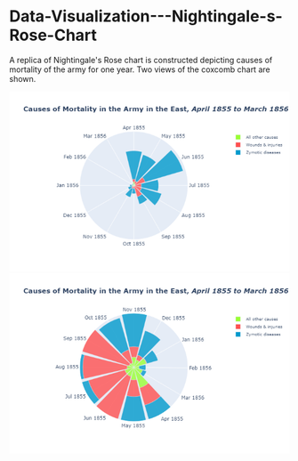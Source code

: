 # Data-Visualization---Nightingale-s-Rose-Chart
A replica of Nightingale's Rose chart is constructed depicting causes of mortality of the army for one year.
Two views of the coxcomb chart are shown.

![](Nightingale%20v1.png)
![](Nightingale%20v2.png)
